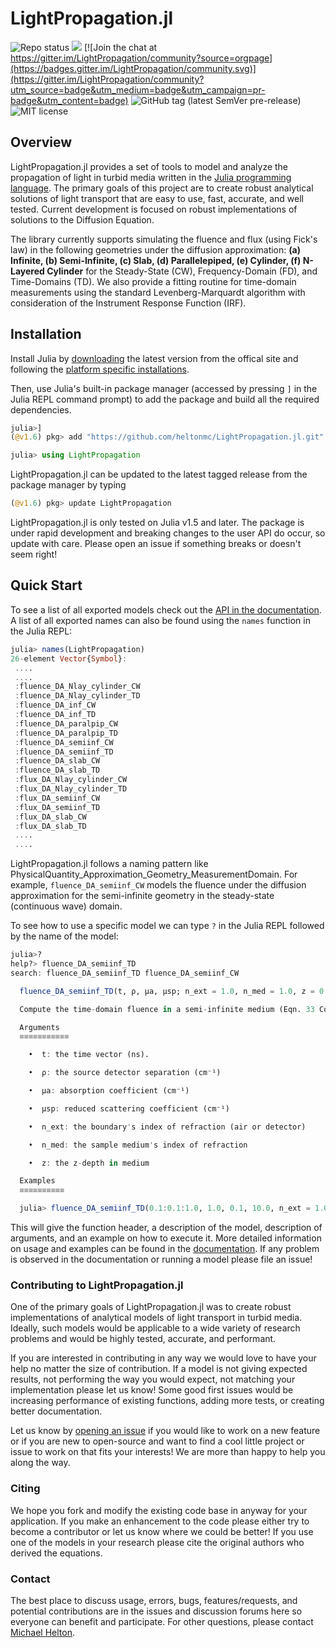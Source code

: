 # LightPropagation.jl

![Repo status](https://www.repostatus.org/badges/latest/active.svg?style=flat-square)  [![](https://img.shields.io/badge/docs-stable-blue.svg)](https://heltonmc.github.io/LightPropagation.jl/stable/) [![Join the chat at https://gitter.im/LightPropagation/community?source=orgpage](https://badges.gitter.im/LightPropagation/community.svg)](https://gitter.im/LightPropagation/community?utm_source=badge&utm_medium=badge&utm_campaign=pr-badge&utm_content=badge) ![GitHub tag (latest SemVer pre-release)](https://img.shields.io/github/v/tag/heltonmc/LightPropagation.jl?include_prereleases&label=latest%20version&logo=github&sort=semver&style=flat-square) ![MIT license](https://img.shields.io/badge/License-MIT-blue.svg?style=flat-square)

## Overview

LightPropagation.jl provides a set of tools to model and analyze the propagation of light in turbid media written in the [Julia programming language](https://julialang.org/). The primary goals of this project are to create robust analytical solutions of light transport that are easy to use, fast, accurate, and well tested. Current development is focused on robust implementations of solutions to the Diffusion Equation. 

The library currently supports simulating the fluence and flux (using Fick's law) in the following geometries under the diffusion approximation: **(a) Infinite, (b) Semi-Infinite, (c) Slab, (d) Parallelepiped, (e) Cylinder, (f) N-Layered Cylinder** for the Steady-State (CW), Frequency-Domain (FD), and Time-Domains (TD). We also provide a fitting routine for time-domain measurements using the standard Levenberg-Marquardt algorithm with consideration of the Instrument Response Function (IRF). 

## Installation

Install Julia by [downloading](https://julialang.org/downloads/) the latest version from the offical site and following the [platform specific installations](https://julialang.org/downloads/platform/). 

Then, use Julia's  built-in package manager (accessed by pressing `]` in the Julia REPL command prompt) to add the package and build all the required dependencies.

```julia
julia>]
(@v1.6) pkg> add "https://github.com/heltonmc/LightPropagation.jl.git"

julia> using LightPropagation
```

LightPropagation.jl can be updated to the latest tagged release from the package manager by typing

```julia
(@v1.6) pkg> update LightPropagation
```
LightPropagation.jl is only tested on Julia v1.5 and later. The package is under rapid development and breaking changes to the user API do occur, so update with care. Please open an issue if something breaks or doesn't seem right!

## Quick Start

To see a list of all exported models check out the [API in the documentation](https://heltonmc.github.io/LightPropagation.jl/stable/API/). A list of all exported names can also be found using the `names` function in the Julia REPL:
```julia
julia> names(LightPropagation)
26-element Vector{Symbol}:
 ....
 ....
 :fluence_DA_Nlay_cylinder_CW
 :fluence_DA_Nlay_cylinder_TD
 :fluence_DA_inf_CW
 :fluence_DA_inf_TD
 :fluence_DA_paralpip_CW
 :fluence_DA_paralpip_TD
 :fluence_DA_semiinf_CW
 :fluence_DA_semiinf_TD
 :fluence_DA_slab_CW
 :fluence_DA_slab_TD
 :flux_DA_Nlay_cylinder_CW
 :flux_DA_Nlay_cylinder_TD
 :flux_DA_semiinf_CW
 :flux_DA_semiinf_TD
 :flux_DA_slab_CW
 :flux_DA_slab_TD
 ....
 ....
```

LightPropagation.jl follows a naming pattern like PhysicalQuantity_Approximation_Geometry_MeasurementDomain. For example, `fluence_DA_semiinf_CW` models the fluence under the diffusion approximation for the semi-infinite geometry in the steady-state (continuous wave) domain.

To see how to use a specific model we can type `?` in the Julia REPL followed by the name of the model:
```julia
julia>?
help?> fluence_DA_semiinf_TD
search: fluence_DA_semiinf_TD fluence_DA_semiinf_CW

  fluence_DA_semiinf_TD(t, ρ, μa, μsp; n_ext = 1.0, n_med = 1.0, z = 0.0)

  Compute the time-domain fluence in a semi-infinite medium (Eqn. 33 Contini).

  Arguments
  ≡≡≡≡≡≡≡≡≡≡≡

    •  t: the time vector (ns).

    •  ρ: the source detector separation (cm⁻¹)

    •  μa: absorption coefficient (cm⁻¹)

    •  μsp: reduced scattering coefficient (cm⁻¹)

    •  n_ext: the boundary's index of refraction (air or detector)

    •  n_med: the sample medium's index of refraction

    •  z: the z-depth in medium

  Examples
  ≡≡≡≡≡≡≡≡≡≡

  julia> fluence_DA_semiinf_TD(0.1:0.1:1.0, 1.0, 0.1, 10.0, n_ext = 1.0, n_med = 1.0, z = 0.0)
```
This will give the function header, a description of the model, description of arguments, and an example on how to execute it. More detailed information on usage and examples can be found in the [documentation](https://heltonmc.github.io/LightPropagation.jl/stable/). If any problem is observed in the documentation or running a model please file an issue!

### Contributing to LightPropagation.jl

One of the primary goals of LightPropagation.jl was to create robust implementations of analytical models of light transport in turbid media. Ideally, such models would be applicable to a wide variety of research problems and would be highly tested, accurate, and performant. 

If you are interested in contributing in any way we would love to have your help no matter the size of contribution. If a model is not giving expected results, not performing the way you would expect, not matching your implementation please let us know! Some good first issues would be increasing performance of existing functions, adding more tests, or creating better documentation.

Let us know by [opening an issue](https://github.com/heltonmc/LightPropagation.jl/issues/new) if you would like to work on a new feature or if you are new to open-source and want to find a cool little project or issue to work on that fits your interests! We are more than happy to help you along the way.

### Citing

We hope you fork and modify the existing code base in anyway for your application. If you make an enhancement to the code please either try to become a contributor or let us know where we could be better! If you use one of the models in your research please cite the original authors who derived the equations.

### Contact

The best place to discuss usage, errors, bugs, features/requests, and potential contributions are in the issues and discussion forums here so everyone can benefit and participate. For other questions, please contact [Michael Helton](mailto:heltonmc@umich.edu).
